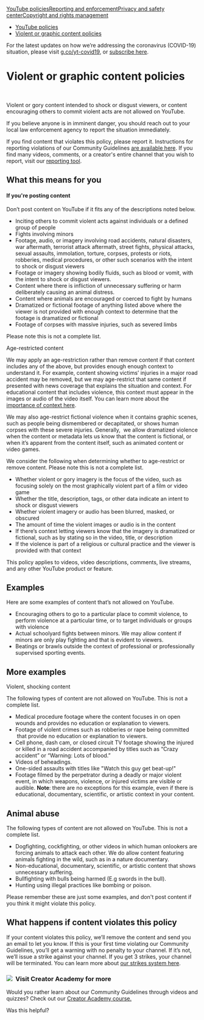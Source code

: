 [YouTube policies](/youtube/topic/2803176?hl=en&ref_topic=6151248,3230811,3256124,)[Reporting and enforcement](/youtube/topic/2803138?hl=en&ref_topic=6151248,3230811,3256124,)[Privacy and safety center](/youtube/topic/2803240?hl=en&ref_topic=6151248,3230811,3256124,)[Copyright and rights management](/youtube/topic/2676339?hl=en&ref_topic=6151248,3230811,3256124,)
    

*   [YouTube policies](/youtube/topic/2803176?hl=en&ref_topic=6151248)
*   [Violent or graphic content policies](/youtube/answer/2802008)

For the latest updates on how we’re addressing the coronavirus (COVID-19) situation, please visit [g.co/yt-covid19](http://g.co/yt-covid19), or [subscribe here](https://support.google.com/youtube/thread/33987650?hl=en#action=subscribe).

Violent or graphic content policies
===================================

  
 

Violent or gory content intended to shock or disgust viewers, or content encouraging others to commit violent acts are not allowed on YouTube.

If you believe anyone is in imminent danger, you should reach out to your local law enforcement agency to report the situation immediately.

If you find content that violates this policy, please report it. Instructions for reporting violations of our Community Guidelines [are available here](https://support.google.com/youtube/answer/2802027). If you find many videos, comments, or a creator's entire channel that you wish to report, visit our [reporting tool](https://support.google.com/youtube/answer/2802027).

What this means for you
-----------------------

#### If you're posting content

Don’t post content on YouTube if it fits any of the descriptions noted below.

*   Inciting others to commit violent acts against individuals or a defined group of people
*   Fights involving minors
*   Footage, audio, or imagery involving road accidents, natural disasters, war aftermath, terrorist attack aftermath, street fights, physical attacks, sexual assaults, immolation, torture, corpses, protests or riots, robberies, medical procedures, or other such scenarios with the intent to shock or disgust viewers
*   Footage or imagery showing bodily fluids, such as blood or vomit, with the intent to shock or disgust viewers.
*   Content where there is infliction of unnecessary suffering or harm deliberately causing an animal distress. 
*   Content where animals are encouraged or coerced to fight by humans
*   Dramatized or fictional footage of anything listed above where the viewer is not provided with enough context to determine that the footage is dramatized or fictional
*   Footage of corpses with massive injuries, such as severed limbs

Please note this is not a complete list.

Age-restricted content

We may apply an age-restriction rather than remove content if that content includes any of the above, but provides enough enough context to understand it. For example, content showing victims’ injuries in a major road accident may be removed, but we may age-restrict that same content if presented with news coverage that explains the situation and context. For educational content that includes violence, this context must appear in the images or audio of the video itself. You can learn more about the [importance of context here](https://support.google.com/youtube/answer/6345162).

We may also age-restrict fictional violence when it contains graphic scenes, such as people being dismembered or decapitated, or shows human corpses with these severe injuries. Generally,  we allow dramatized violence when the content or metadata lets us know that the content is fictional, or when it’s apparent from the content itself, such as animated content or video games. 

We consider the following when determining whether to age-restrict or remove content. Please note this is not a complete list.

*   Whether violent or gory imagery is the focus of the video, such as focusing solely on the most graphically violent part of a film or video game
*   Whether the title, description, tags, or other data indicate an intent to shock or disgust viewers
*   Whether violent imagery or audio has been blurred, masked, or obscured
*   The amount of time the violent images or audio is in the content
*   If there’s context letting viewers know that the imagery is dramatized or fictional, such as by stating so in the video, title, or description
*   If the violence is part of a religious or cultural practice and the viewer is provided with that context

This policy applies to videos, video descriptions, comments, live streams, and any other YouTube product or feature.

Examples
--------

Here are some examples of content that’s not allowed on YouTube.

*   Encouraging others to go to a particular place to commit violence, to perform violence at a particular time, or to target individuals or groups with violence
*   Actual schoolyard fights between minors. We may allow content if minors are only play fighting and that is evident to viewers.
*   Beatings or brawls outside the context of professional or professionally supervised sporting events.

More examples 
--------------

Violent, shocking content 

The following types of content are not allowed on YouTube. This is not a complete list.

*   Medical procedure footage where the content focuses in on open wounds and provides no education or explanation to viewers.
*   Footage of violent crimes such as robberies or rape being committed  that provide no education or explanation to viewers.
*   Cell phone, dash cam, or closed circuit TV footage showing the injured or killed in a road accident accompanied by titles such as “Crazy accident” or “Warning: Lots of blood.”
*   Videos of beheadings. 
*   One-sided assaults with titles like "Watch this guy get beat-up!"
*   Footage filmed by the perpetrator during a deadly or major violent event, in which weapons, violence, or injured victims are visible or audible. **Note**: there are no exceptions for this example, even if there is educational, documentary, scientific, or artistic context in your content. 

Animal abuse
------------

The following types of content are not allowed on YouTube. This is not a complete list.

*   Dogfighting, cockfighting, or other videos in which human onlookers are forcing animals to attack each other. We do allow content featuring animals fighting in the wild, such as in a nature documentary.  
*   Non-educational, documentary, scientific, or artistic content that shows unnecessary suffering.
*   Bullfighting with bulls being harmed (E.g swords in the bull).
*   Hunting using illegal practices like bombing or poison.

Please remember these are just some examples, and don't post content if you think it might violate this policy. 

What happens if content violates this policy
--------------------------------------------

If your content violates this policy, we’ll remove the content and send you an email to let you know. If this is your first time violating our Community Guidelines, you’ll get a warning with no penalty to your channel. If it’s not, we’ll issue a strike against your channel. If you get 3 strikes, your channel will be terminated. You can learn more about [our strikes system here](/youtube/answer/2802032).

### ![](//www.gstatic.com/images/icons/material/system/1x/video_library_grey600_24dp.png)  Visit Creator Academy for more

Would you rather learn about our Community Guidelines through videos and quizzes? Check out our [Creator Academy course.](https://creatoracademy.youtube.com/page/lesson/policy-violence)

Was this helpful?
